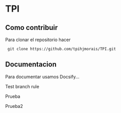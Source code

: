# TPI

## Como contribuir

Para clonar el repositorio hacer

```
 git clone https://github.com/tpihjmorais/TPI.git
```

## Documentacion

Para documentar usamos Docsify...

Test branch rule

Prueba

Prueba2


